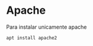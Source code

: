 # Apache

Para instalar unicamente apache
```bash
apt install apache2
```
<!--stackedit_data:
eyJoaXN0b3J5IjpbLTQ1NjkwNTI1OF19
-->